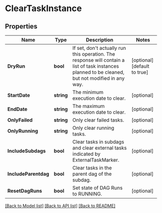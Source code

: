 <!--
 Licensed to the Apache Software Foundation (ASF) under one
 or more contributor license agreements.  See the NOTICE file
 distributed with this work for additional information
 regarding copyright ownership.  The ASF licenses this file
 to you under the Apache License, Version 2.0 (the
 "License"); you may not use this file except in compliance
 with the License.  You may obtain a copy of the License at

   http://www.apache.org/licenses/LICENSE-2.0

 Unless required by applicable law or agreed to in writing,
 software distributed under the License is distributed on an
 "AS IS" BASIS, WITHOUT WARRANTIES OR CONDITIONS OF ANY
 KIND, either express or implied.  See the License for the
 specific language governing permissions and limitations
 under the License.
 -->

# ClearTaskInstance

## Properties

Name | Type | Description | Notes
------------ | ------------- | ------------- | -------------
**DryRun** | **bool** | If set, don&#39;t actually run this operation. The response will contain a list of task instances planned to be cleaned, but not modified in any way.  | [optional] [default to true]
**StartDate** | **string** | The minimum execution date to clear. | [optional] 
**EndDate** | **string** | The maximum execution date to clear. | [optional] 
**OnlyFailed** | **string** | Only clear failed tasks. | [optional] 
**OnlyRunning** | **string** | Only clear running tasks. | [optional] 
**IncludeSubdags** | **bool** | Clear tasks in subdags and clear external tasks indicated by ExternalTaskMarker. | [optional] 
**IncludeParentdag** | **bool** | Clear tasks in the parent dag of the subdag. | [optional] 
**ResetDagRuns** | **bool** | Set state of DAG Runs to RUNNING. | [optional] 

[[Back to Model list]](../README.md#documentation-for-models) [[Back to API list]](../README.md#documentation-for-api-endpoints) [[Back to README]](../README.md)


